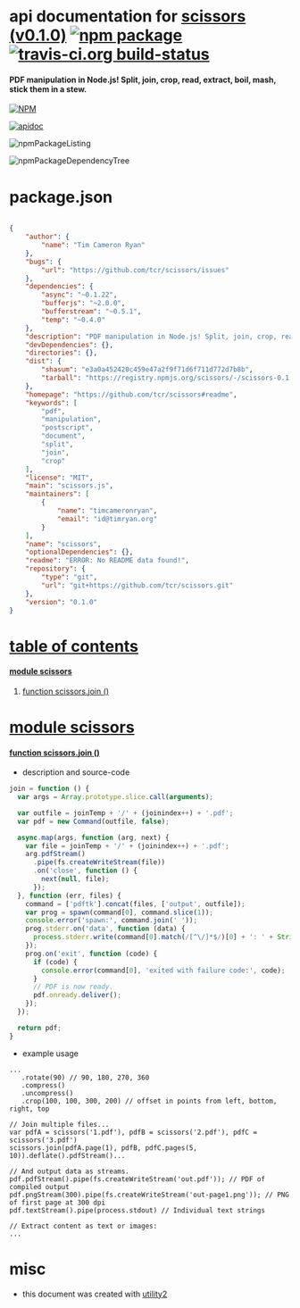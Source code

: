 # api documentation for  [scissors (v0.1.0)](https://github.com/tcr/scissors#readme)  [![npm package](https://img.shields.io/npm/v/npmdoc-scissors.svg?style=flat-square)](https://www.npmjs.org/package/npmdoc-scissors) [![travis-ci.org build-status](https://api.travis-ci.org/npmdoc/node-npmdoc-scissors.svg)](https://travis-ci.org/npmdoc/node-npmdoc-scissors)
#### PDF manipulation in Node.js! Split, join, crop, read, extract, boil, mash, stick them in a stew.

[![NPM](https://nodei.co/npm/scissors.png?downloads=true)](https://www.npmjs.com/package/scissors)

[![apidoc](https://npmdoc.github.io/node-npmdoc-scissors/build/screenCapture.buildNpmdoc.browser._2Fhome_2Ftravis_2Fbuild_2Fnpmdoc_2Fnode-npmdoc-scissors_2Ftmp_2Fbuild_2Fapidoc.html.png)](https://npmdoc.github.io/node-npmdoc-scissors/build/apidoc.html)

![npmPackageListing](https://npmdoc.github.io/node-npmdoc-scissors/build/screenCapture.npmPackageListing.svg)

![npmPackageDependencyTree](https://npmdoc.github.io/node-npmdoc-scissors/build/screenCapture.npmPackageDependencyTree.svg)



# package.json

```json

{
    "author": {
        "name": "Tim Cameron Ryan"
    },
    "bugs": {
        "url": "https://github.com/tcr/scissors/issues"
    },
    "dependencies": {
        "async": "~0.1.22",
        "bufferjs": "~2.0.0",
        "bufferstream": "~0.5.1",
        "temp": "~0.4.0"
    },
    "description": "PDF manipulation in Node.js! Split, join, crop, read, extract, boil, mash, stick them in a stew. ",
    "devDependencies": {},
    "directories": {},
    "dist": {
        "shasum": "e3a0a452420c459e47a2f9f71d6f711d772d7b8b",
        "tarball": "https://registry.npmjs.org/scissors/-/scissors-0.1.0.tgz"
    },
    "homepage": "https://github.com/tcr/scissors#readme",
    "keywords": [
        "pdf",
        "manipulation",
        "postscript",
        "document",
        "split",
        "join",
        "crop"
    ],
    "license": "MIT",
    "main": "scissors.js",
    "maintainers": [
        {
            "name": "timcameronryan",
            "email": "id@timryan.org"
        }
    ],
    "name": "scissors",
    "optionalDependencies": {},
    "readme": "ERROR: No README data found!",
    "repository": {
        "type": "git",
        "url": "git+https://github.com/tcr/scissors.git"
    },
    "version": "0.1.0"
}
```



# <a name="apidoc.tableOfContents"></a>[table of contents](#apidoc.tableOfContents)

#### [module scissors](#apidoc.module.scissors)
1.  [function <span class="apidocSignatureSpan">scissors.</span>join ()](#apidoc.element.scissors.join)



# <a name="apidoc.module.scissors"></a>[module scissors](#apidoc.module.scissors)

#### <a name="apidoc.element.scissors.join"></a>[function <span class="apidocSignatureSpan">scissors.</span>join ()](#apidoc.element.scissors.join)
- description and source-code
```javascript
join = function () {
  var args = Array.prototype.slice.call(arguments);

  var outfile = joinTemp + '/' + (joinindex++) + '.pdf';
  var pdf = new Command(outfile, false);

  async.map(args, function (arg, next) {
    var file = joinTemp + '/' + (joinindex++) + '.pdf';
    arg.pdfStream()
      .pipe(fs.createWriteStream(file))
      .on('close', function () {
        next(null, file);
      });
  }, function (err, files) {
    command = ['pdftk'].concat(files, ['output', outfile]);
    var prog = spawn(command[0], command.slice(1));
    console.error('spawn:', command.join(' '));
    prog.stderr.on('data', function (data) {
      process.stderr.write(command[0].match(/[^\/]*$/)[0] + ': ' + String(data));
    });
    prog.on('exit', function (code) {
      if (code) {
        console.error(command[0], 'exited with failure code:', code);
      }
      // PDF is now ready.
      pdf.onready.deliver();
    });
  });

  return pdf;
}
```
- example usage
```shell
...
   .rotate(90) // 90, 180, 270, 360
   .compress()
   .uncompress()
   .crop(100, 100, 300, 200) // offset in points from left, bottom, right, top

// Join multiple files...
var pdfA = scissors('1.pdf'), pdfB = scissors('2.pdf'), pdfC = scissors('3.pdf')
scissors.join(pdfA.page(1), pdfB, pdfC.pages(5, 10)).deflate().pdfStream()...

// And output data as streams.
pdf.pdfStream().pipe(fs.createWriteStream('out.pdf')); // PDF of compiled output
pdf.pngStream(300).pipe(fs.createWriteStream('out-page1.png')); // PNG of first page at 300 dpi
pdf.textStream().pipe(process.stdout) // Individual text strings

// Extract content as text or images:
...
```



# misc
- this document was created with [utility2](https://github.com/kaizhu256/node-utility2)
